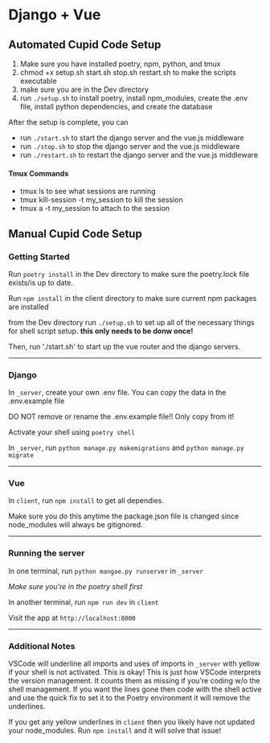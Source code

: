 # Django + Vue

## Automated Cupid Code Setup
1. Make sure you have installed poetry, npm, python, and tmux
2. chmod +x setup.sh start.sh stop.sh restart.sh to make the scripts executable
3. make sure you are in the Dev directory
4. run `./setup.sh` to install poetry, install npm_modules, create the .env file, install python dependencies, and create the database

After the setup is complete, you can
- run `./start.sh` to start the django server and the vue.js middleware
- run `./stop.sh` to stop the django server and the vue.js middleware
- run `./restart.sh` to restart the django server and the vue.js middleware

#### Tmux Commands
- tmux ls to see what sessions are running
- tmux kill-session -t my_session to kill the session
- tmux a -t my_session to attach to the session

## Manual Cupid Code Setup

### Getting Started

Run `poetry install` in the Dev directory to make sure the poetry.lock file exists/is up to date.

Run `npm install` in the client directory to make sure current npm packages are installed

from the Dev directory run `./setup.sh` to set up all of the necessary things for shell script setup. **this only needs to be donw once!**

Then, run './start.sh' to start up the vue router and the django servers. 

------
### Django

In `_server`, create your own .env file. You can copy the data in the .env.example file 

DO NOT remove or rename the .env.example file!! Only copy from it!

Activate your shell using `poetry shell`

In `_server`, run `python manage.py makemigrations` and `python manage.py migrate`

------
### Vue
In `client`, run `npm install` to get all dependies. 

Make sure you do this anytime the package.json file is changed since node_modules will always be gitignored.

------
### Running the server

In one terminal, run `python mangae.py runserver` in `_server`
    
*Make sure you're in the poetry shell first*

In another terminal, run `npm run dev` in `client`

Visit the app at `http://localhost:8000`

------
### Additional Notes

VSCode will underline all imports and uses of imports in `_server` with yellow if your shell is not activated. This is okay! This is just how VSCode interprets the version management. It counts them as missing if you're coding w/o the shell management. If you want the lines gone then code with the shell active and use the quick fix to set it to the Poetry environment it will remove the underlines.

If you get any yellow underlines in `client` then you likely have not updated your node_modules. Run `npm install` and it will solve that issue!